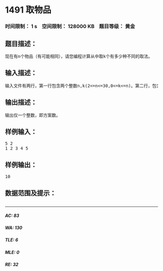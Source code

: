 # 1491 取物品   
### 时间限制： 1 s&nbsp;&nbsp;&nbsp;&nbsp;空间限制： 128000 KB&nbsp;&nbsp;&nbsp;&nbsp;题目等级： 黄金  
## 题目描述：  

<pre>
现在有n个物品（有可能相同），请您编程计算从中取k个有多少种不同的取法。
</pre>
  
  
## 输入描述：  

<pre>
输入文件有两行，第一行包含两个整数n,k(2<=n<=30,0<=k<=n)。第二行，包含n个整数表示物品的编号（范围1..1000）。编号相同的物品看作同一种物品。
</pre>
  
  
## 输出描述：  

<pre>
输出仅一个整数，即方案数。
</pre>
  
  
## 样例输入：  

<pre>
5 2
1 2 3 4 5
</pre>
  
  
## 样例输出：  

<pre>
10
</pre>
  
  
## 数据范围及提示：  

<pre>
</pre>
  
  
***  

##### AC: 83  
##### WA: 130  
##### TLE: 6  
##### MLE: 0  
##### RE: 32  
